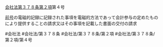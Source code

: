 [会社法第３７８条第２項](会社法＿＿＿＿第３７８条第２項)第４号

[前号](会社法＿＿＿＿第３７８条第２項第３号)の電磁的記録に記録された事項を電磁的方法であって会計参与の定めたものにより提供することの請求又はその事項を記載した書面の交付の請求


#会社法
#会社法/第３７８条
#会社法/第３７８条/第２項
#会社法/第３７８条/第２項/第４号
